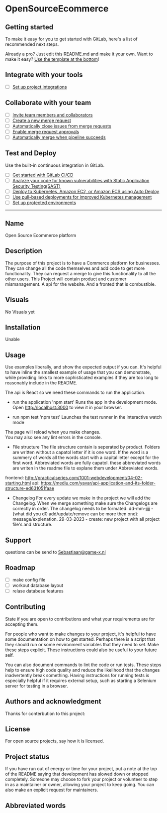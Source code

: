 # OpenSourceEcommerce

## Getting started

To make it easy for you to get started with GitLab, here's a list of recommended next steps.

Already a pro? Just edit this README.md and make it your own. Want to make it easy? [Use the template at the bottom](#editing-this-readme)!


## Integrate with your tools

- [ ] [Set up project integrations](https://gitlab.com/anonymous0230/opensourceecommerce/-/settings/integrations)

## Collaborate with your team

- [ ] [Invite team members and collaborators](https://docs.gitlab.com/ee/user/project/members/)
- [ ] [Create a new merge request](https://docs.gitlab.com/ee/user/project/merge_requests/creating_merge_requests.html)
- [ ] [Automatically close issues from merge requests](https://docs.gitlab.com/ee/user/project/issues/managing_issues.html#closing-issues-automatically)
- [ ] [Enable merge request approvals](https://docs.gitlab.com/ee/user/project/merge_requests/approvals/)
- [ ] [Automatically merge when pipeline succeeds](https://docs.gitlab.com/ee/user/project/merge_requests/merge_when_pipeline_succeeds.html)

## Test and Deploy

Use the built-in continuous integration in GitLab.

- [ ] [Get started with GitLab CI/CD](https://docs.gitlab.com/ee/ci/quick_start/index.html)
- [ ] [Analyze your code for known vulnerabilities with Static Application Security Testing(SAST)](https://docs.gitlab.com/ee/user/application_security/sast/)
- [ ] [Deploy to Kubernetes, Amazon EC2, or Amazon ECS using Auto Deploy](https://docs.gitlab.com/ee/topics/autodevops/requirements.html)
- [ ] [Use pull-based deployments for improved Kubernetes management](https://docs.gitlab.com/ee/user/clusters/agent/)
- [ ] [Set up protected environments](https://docs.gitlab.com/ee/ci/environments/protected_environments.html)

***

## Name
Open Source Ecommerce platform

## Description
The purpose of this project is to have a Commerce platform for businesses. They can change all the code themselves and add code to get more functionality. They can request a merge to give this functionality to all the other users. This Project will contain product and customer mismanagement. A api for the website. And a fronted that is combustible.

## Visuals
No Visuals yet

## Installation
Unable

## Usage
Use examples liberally, and show the expected output if you can. It's helpful to have inline the smallest example of usage that you can demonstrate, while providing links to more sophisticated examples if they are too long to reasonably include in the README.

The api is React so we need these commands to run the application.
- run the application
    'npm start'
    Runs the app in the development mode.\
    Open [http://localhost:3000](http://localhost:3000) to view it in your browser.

- run npm test
    'npm test'
    Launches the test runner in the interactive watch mode

The page will reload when you make changes.\
You may also see any lint errors in the console.

- File structure
The file structure contain is seperated by product. Folders are written without a capatol letter if it is one word.
If the word is a summery of words all the words start with a capital letter except for the first word. Abbreviated words are fully capatol.
these abbreviated words are writen in the readme file to explane them under Abbreviated words.

frontend: http://practicalseries.com/1001-webdevelopment/04-02-starting.html
api: https://mediu.com/yavar/api-application-and-its-folder-structure-ed631051faae

- Changelog
For every update we make in the project we will add the Changelog. When we merge something make sure the Changelogs are correctly in order.
The changelog needs to be formated:
dd-mm-jjjj - {what did you d0 add/update/remove can be more then one}: message/explenation.
29-03-2023 - create: new project with all project file's and structure.

## Support
questions can be send to Sebastiaan@game-x.nl

## Roadmap
- [ ] make config file
- [ ] workout database layout
- [ ] relase databese features

## Contributing
State if you are open to contributions and what your requirements are for accepting them.

For people who want to make changes to your project, it's helpful to have some documentation on how to get started. Perhaps there is a script that they should run or some environment variables that they need to set. Make these steps explicit. These instructions could also be useful to your future self.

You can also document commands to lint the code or run tests. These steps help to ensure high code quality and reduce the likelihood that the changes inadvertently break something. Having instructions for running tests is especially helpful if it requires external setup, such as starting a Selenium server for testing in a browser.

## Authors and acknowledgment
Thanks for conterbution to this project:

## License
For open source projects, say how it is licensed.

## Project status
If you have run out of energy or time for your project, put a note at the top of the README saying that development has slowed down or stopped completely. Someone may choose to fork your project or volunteer to step in as a maintainer or owner, allowing your project to keep going. You can also make an explicit request for maintainers.

## Abbreviated words
